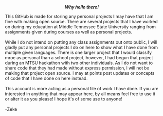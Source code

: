 <p align=center><b><i>Why hello there!</i></b></p>
This GitHub is made for storing any personal projects I may have that I am fine with making open source. There are several projects that I have worked on during my education at Middle Tennessee State University ranging from assignments given during courses as well as personal projects.<br>
<br>
While I do not intend on putting any class assignments out onto public, I will gladly put any personal projects I do on here to show what I have done from multiple given languages. There is one larger project that I would classify mroe as personal than a school project, however, I had begun that project during an MTSU hackathon with two other individuals. As I do not want to share code that they had made without express permission, I will not be making that project open source. I may at points post updates or concepts of code that I have done on here instead.<br>
<br>
This account is more acting as a personal file of work I have done. If you are interested in anything that may appear here, by all means feel free to use it or alter it as you please! I hope it's of some use to anyone!<br><br>
-Zeke
